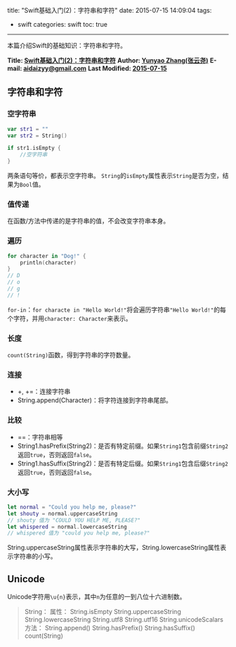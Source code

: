 title: "Swift基础入门(2)：字符串和字符"
date: 2015-07-15 14:09:04
tags:
- swift
categories: swift
toc: true
---

本篇介绍Swift的基础知识：字符串和字符。

<!--more-->
**Title: [Swift基础入门(2)：字符串和字符](https://aidaizyy.github.io/swift_2)**
**Author: [Yunyao Zhang(张云尧)](http://aidaizyy.github.io)**
**E-mail: <aidaizyy@gmail.com>**
**Last Modified: [2015-07-15](http://aidaizyy.github.io)**

## 字符串和字符

### 空字符串
``` swift
var str1 = ""
var str2 = String()

if str1.isEmpty {
	//空字符串
}
```
两条语句等价，都表示空字符串。
`String`的`isEmpty`属性表示`String`是否为空，结果为`Bool`值。

### 值传递
在函数/方法中传递的是字符串的值，不会改变字符串本身。

### 遍历
``` swift
for character in "Dog!" {
    println(character)
}
// D
// o
// g
// !
```
`for-in`：`for characte in "Hello World!"`将会遍历字符串`"Hello World!"`的每个字符，并用`character: Character`来表示。

### 长度
`count(String)`函数，得到字符串的字符数量。

### 连接
- +, +=：连接字符串
- String.append(Character)：将字符连接到字符串尾部。

### 比较
- ==：字符串相等
- String1.hasPrefix(String2)：是否有特定前缀。如果`String1`包含前缀`String2`返回`true`，否则返回`false`。
- String1.hasSuffix(String2)：是否有特定后缀。如果`String1`包含后缀`String2`返回`true`，否则返回`false`。

### 大小写
``` swift
let normal = "Could you help me, please?"
let shouty = normal.uppercaseString
// shouty 值为 "COULD YOU HELP ME, PLEASE?"
let whispered = normal.lowercaseString
// whispered 值为 "could you help me, please?"
```
String.uppercaseString属性表示字符串的大写，String.lowercaseString属性表示字符串的小写。

## Unicode

Unicode字符用`\u{n}`表示，其中`n`为任意的一到八位十六进制数。

>String：
属性：
String.isEmpty
String.uppercaseString
String.lowercaseString
String.utf8
String.utf16
String.unicodeScalars
方法：
String.append()
String.hasPrefix()
String.hasSuffix()
count(String)

